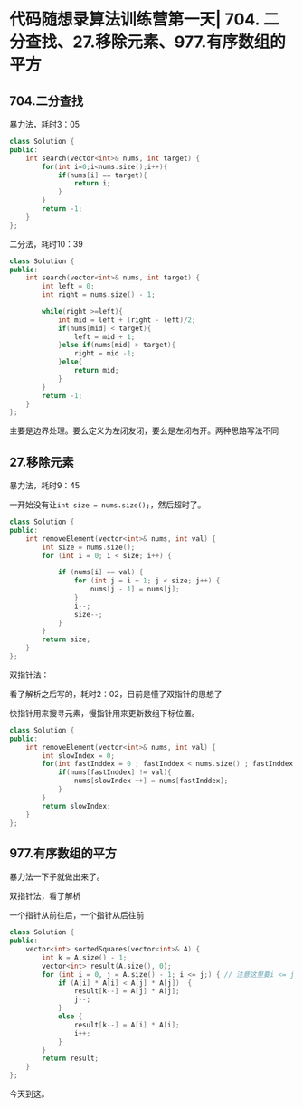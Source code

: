 # 代码随想录算法训练营第一天| 704. 二分查找、27.移除元素、977.有序数组的平方

## 704.二分查找

暴力法，耗时3：05

```c++
class Solution {
public:
    int search(vector<int>& nums, int target) {
        for(int i=0;i<nums.size();i++){
            if(nums[i] == target){
                return i;
            }
        }
        return -1;
    }
};
```

二分法，耗时10：39

```c++
class Solution {
public:
    int search(vector<int>& nums, int target) {
        int left = 0;
        int right = nums.size() - 1;
        
        while(right >=left){
            int mid = left + (right - left)/2;
            if(nums[mid] < target){
                left = mid + 1;
            }else if(nums[mid] > target){
                right = mid -1;
            }else{
                return mid;
            }
        }
        return -1;
    }
};
```

主要是边界处理。要么定义为左闭友闭，要么是左闭右开。两种思路写法不同

## 27.移除元素

暴力法，耗时9：45

一开始没有让`int size = nums.size();`，然后超时了。

```c++
class Solution {
public:
    int removeElement(vector<int>& nums, int val) {
        int size = nums.size();
        for (int i = 0; i < size; i++) {
            
            if (nums[i] == val) {
                for (int j = i + 1; j < size; j++) {
                    nums[j - 1] = nums[j];
                }
                i--;
                size--;
            }
        }
        return size;
    }
};
```

双指针法：

看了解析之后写的，耗时2：02，目前是懂了双指针的思想了

快指针用来搜寻元素，慢指针用来更新数组下标位置。

```c++
class Solution {
public:
    int removeElement(vector<int>& nums, int val) {
        int slowIndex = 0;
        for(int fastInddex = 0 ; fastInddex < nums.size() ; fastInddex ++){
            if(nums[fastInddex] != val){
                nums[slowIndex ++] = nums[fastInddex];
            }
        }
        return slowIndex;
    }
};
```

## 977.有序数组的平方

暴力法一下子就做出来了。

双指针法，看了解析

一个指针从前往后，一个指针从后往前

```c++
class Solution {
public:
    vector<int> sortedSquares(vector<int>& A) {
        int k = A.size() - 1;
        vector<int> result(A.size(), 0);
        for (int i = 0, j = A.size() - 1; i <= j;) { // 注意这里要i <= j，因为最后要处理两个元素
            if (A[i] * A[i] < A[j] * A[j])  {
                result[k--] = A[j] * A[j];
                j--;
            }
            else {
                result[k--] = A[i] * A[i];
                i++;
            }
        }
        return result;
    }
};
```

今天到这。